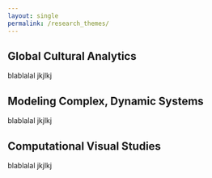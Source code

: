 ```yaml
---
layout: single
permalink: /research_themes/
---
```


## Global Cultural Analytics
blablalal
jkjlkj


## Modeling Complex, Dynamic Systems
blablalal
jkjlkj
## Computational Visual Studies 

blablalal
jkjlkj